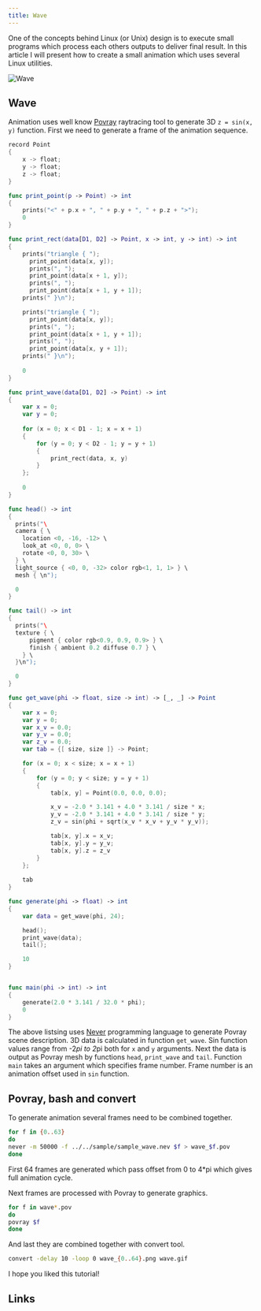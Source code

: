 ```yaml
---
title: Wave
---
```


One of the concepts behind Linux (or Unix) design is to execute small programs which
process each others outputs to deliver final result. In this article
I will present how to create a small animation which uses several Linux utilities.

![Wave][wave]

## Wave

Animation uses well know [Povray][Povray] raytracing tool to generate 3D ```z = sin(x, y)```
function. First we need to generate a frame of the animation sequence.

```swift
record Point
{
    x -> float;
    y -> float;
    z -> float;
}

func print_point(p -> Point) -> int
{
    prints("<" + p.x + ", " + p.y + ", " + p.z + ">");
    0
}

func print_rect(data[D1, D2] -> Point, x -> int, y -> int) -> int
{
    prints("triangle { ");
      print_point(data[x, y]);
      prints(", ");
      print_point(data[x + 1, y]);
      prints(", ");
      print_point(data[x + 1, y + 1]);
    prints(" }\n");

    prints("triangle { ");
      print_point(data[x, y]);
      prints(", ");
      print_point(data[x + 1, y + 1]);
      prints(", ");
      print_point(data[x, y + 1]);
    prints(" }\n");
    
    0
}

func print_wave(data[D1, D2] -> Point) -> int
{
    var x = 0;
    var y = 0;
    
    for (x = 0; x < D1 - 1; x = x + 1)
    {
        for (y = 0; y < D2 - 1; y = y + 1)
        {
            print_rect(data, x, y)
        }
    };
    
    0
}

func head() -> int
{
  prints("\
  camera { \
    location <0, -16, -12> \
    look_at <0, 0, 0> \
    rotate <0, 0, 30> \
  } \
  light_source { <0, 0, -32> color rgb<1, 1, 1> } \
  mesh { \n");

  0
}

func tail() -> int
{
  prints("\
  texture { \
      pigment { color rgb<0.9, 0.9, 0.9> } \
      finish { ambient 0.2 diffuse 0.7 } \
    } \
  }\n");

  0
}

func get_wave(phi -> float, size -> int) -> [_, _] -> Point
{
    var x = 0;
    var y = 0;
    var x_v = 0.0;
    var y_v = 0.0;
    var z_v = 0.0;
    var tab = {[ size, size ]} -> Point;

    for (x = 0; x < size; x = x + 1)
    {
        for (y = 0; y < size; y = y + 1)
        {
            tab[x, y] = Point(0.0, 0.0, 0.0);

            x_v = -2.0 * 3.141 + 4.0 * 3.141 / size * x;
            y_v = -2.0 * 3.141 + 4.0 * 3.141 / size * y;
            z_v = sin(phi + sqrt(x_v * x_v + y_v * y_v));

            tab[x, y].x = x_v;
            tab[x, y].y = y_v;
            tab[x, y].z = z_v
        }
    };
    
    tab
}

func generate(phi -> float) -> int
{
    var data = get_wave(phi, 24);

    head();
    print_wave(data);
    tail();

    10
}


func main(phi -> int) -> int
{
    generate(2.0 * 3.141 / 32.0 * phi);
    0
}

```

The above listsing uses [Never][never-lang] programming language to generate Povray scene
description. 3D data is calculated in function ```get_wave```. Sin function
values range from -2*pi to 2*pi both for ```x``` and ```y``` arguments. Next the data
is output as Povray mesh by functions ```head```, ```print_wave``` and ```tail```.
Function ```main``` takes an argument which specifies frame number. Frame number
is an animation offset used in ```sin``` function.

## Povray, bash and convert

To generate animation several frames need to be combined together.

```bash
for f in {0..63}
do
never -m 50000 -f ../../sample/sample_wave.nev $f > wave_$f.pov
done
```

First 64 frames are generated which pass offset from 0 to 4*pi which gives
full animation cycle.

Next frames are processed with Povray to generate graphics.

```bash
for f in wave*.pov
do
povray $f
done
```

And last they are combined together with convert tool.

```bash
convert -delay 10 -loop 0 wave_{0..64}.png wave.gif
```

I hope you liked this tutorial!

## Links

[wave]: https://never-lang.github.io/never/wave_small.jpg  "Wave"
[never-lang]: https://never-lang.github.io/never
[Povray]: http://www.povray.org/ "Povray"



